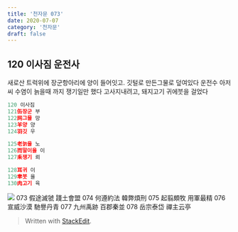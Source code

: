 ```yaml
---
title: '천자문 073'
date: 2020-07-07
category: '천자문'
draft: false
---
```


## 120 이사짐 운전사
새로산 트럭위에 장군항아리에 양이 들어잇고. 깃털로 만든그물로 덮여있다
운전수 아저씨 수염이 늙을때 까지 쟁기일만 했다
고사지내려고, 돼지고기 귀에붓을 걸었다 
 ```js
120 이사짐
121缶장군 부
122网그물 망
123羊양 양
124羽깃 우

125老늙을 노
126而말이을 이
127耒쟁기 뢰

128耳귀 이
129聿붓 율
130肉고기 육
```
![](https://i.ibb.co/mR9r63K/2020-07-07-11-38-07.png)
073 假途滅虢 踐土會盟 074 何遵約法 韓弊煩刑
075 起翦頗牧 用軍最精 076 宣威沙漠 馳譽丹青 
077 九州禹跡 百郡秦並 078 岳宗泰岱 禪主云亭

> Written with [StackEdit](https://stackedit.io/).
<!--stackedit_data:
eyJoaXN0b3J5IjpbLTEwNzQxMTQ1MDIsNzUwNDkwNjgzLDE2OT
MyMjc1NzAsNjA4NjUyMzkxLDE2ODc5NTI3MTcsLTIxMDA2Nzc3
OTksMTE5MTM5ODQ3NywtMTU4NDU1NjQ4NywtMTQwNTcwNzgyNl
19
-->